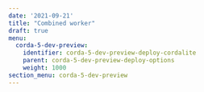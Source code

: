 ```yaml
---
date: '2021-09-21'
title: "Combined worker"
draft: true
menu:
  corda-5-dev-preview:
    identifier: corda-5-dev-preview-deploy-cordalite
    parent: corda-5-dev-preview-deploy-options
    weight: 1000
section_menu: corda-5-dev-preview
---
```

